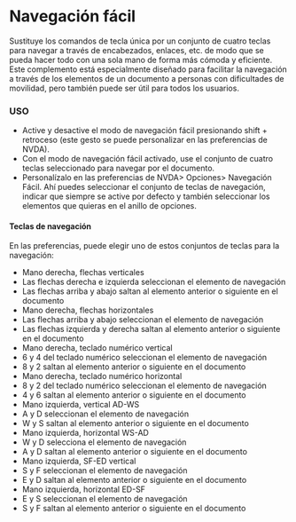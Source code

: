 # Navegación fácil

Sustituye los comandos de tecla única por  un conjunto de cuatro teclas para navegar a través de encabezados, enlaces, etc. de modo que se pueda hacer todo con una sola mano de forma más cómoda y eficiente. Este complemento está especialmente diseñado para facilitar la navegación a través de los elementos de un documento a personas con dificultades de movilidad, pero también puede ser útil para todos los usuarios.

### USO

* Active y desactive el modo de navegación fácil presionando shift + retroceso (este gesto se puede personalizar en las preferencias de NVDA).
* Con el modo de navegación fácil activado, use el conjunto de cuatro teclas seleccionado para navegar por el documento.
* Personalízalo en las preferencias de NVDA> Opciones> Navegación Fácil. Ahí puedes seleccionar el conjunto de teclas de navegación, indicar que siempre  se active por defecto y también seleccionar los elementos que quieras  en el anillo de opciones.

#### Teclas de navegación
En las preferencias, puede elegir uno de estos conjuntos de teclas para la navegación:

* Mano derecha, flechas verticales
* Las flechas derecha e izquierda seleccionan el elemento de navegación
* Las flechas  arriba y  abajo saltan al elemento anterior o siguiente en el documento
* Mano derecha, flechas horizontales
* Las flechas arriba y abajo seleccionan el elemento de navegación
* Las flechas izquierda y derecha saltan al elemento anterior o siguiente en el documento
* Mano derecha, teclado numérico vertical
*  6 y 4 del teclado numérico seleccionan el elemento de navegación
* 8 y 2 saltan al elemento anterior o siguiente en el documento
* Mano derecha, teclado numérico horizontal
* 8 y 2 del teclado numérico seleccionan el elemento de navegación
* 4 y 6 saltan al elemento anterior o siguiente en el documento
* Mano izquierda, vertical AD-WS
* A y D seleccionan el elemento de navegación
* W y S saltan al elemento anterior o siguiente en el documento
* Mano izquierda, horizontal WS-AD
* W y D selecciona el elemento de navegación
* A y D saltan al elemento anterior o siguiente en el documento
* Mano izquierda, SF-ED vertical
* S y F seleccionan el elemento de navegación
* E y D saltan al elemento anterior o siguiente en el documento
* Mano izquierda, horizontal ED-SF
* E y S seleccionan el elemento de navegación
* S y F saltan al elemento anterior o siguiente en el documento
